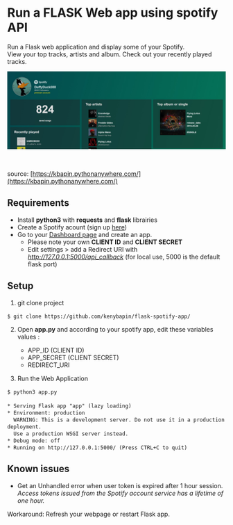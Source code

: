 # Run a FLASK Web app using spotify API


Run a Flask web application and display some of your Spotify.<br>
View your top tracks, artists and album. Check out your recently played tracks.

![image](preview.jpg?raw=true)

<br>

source: [https://kbapin.pythonanywhere.com/](https://kbapin.pythonanywhere.com/)
## Requirements
* Install **python3** with **requests** and **flask** librairies
* Create a Spotify acount (sign up [here](www.spotify.com))
* Go to your [Dashboard page](https://developer.spotify.com/dashboard/login) and create an app.
  - Please note your own **CLIENT ID** and **CLIENT SECRET**
  - Edit settings > add a Redirect URI with *http://127.0.0.1:5000/api_callback* (for local use, 5000 is the default flask port)
 

## Setup
1. git clone project
```
$ git clone https://github.com/kenybapin/flask-spotify-app/
```
2. Open **app.py** and according to your spotify app, edit these variables values : 
   - APP_ID (CLIENT ID)
   - APP_SECRET (CLIENT SECRET)
   - REDIRECT_URI

4. Run the Web Application
``` 
$ python3 app.py

* Serving Flask app "app" (lazy loading)
* Environment: production
  WARNING: This is a development server. Do not use it in a production deployment.
  Use a production WSGI server instead.
* Debug mode: off
* Running on http://127.0.0.1:5000/ (Press CTRL+C to quit)
```

## Known issues
- Get an Unhandled error when user token is expired after 1 hour session.
*Access tokens issued from the Spotify account service has a lifetime of one hour.*

Workaround: Refresh your webpage or restart Flask app.
